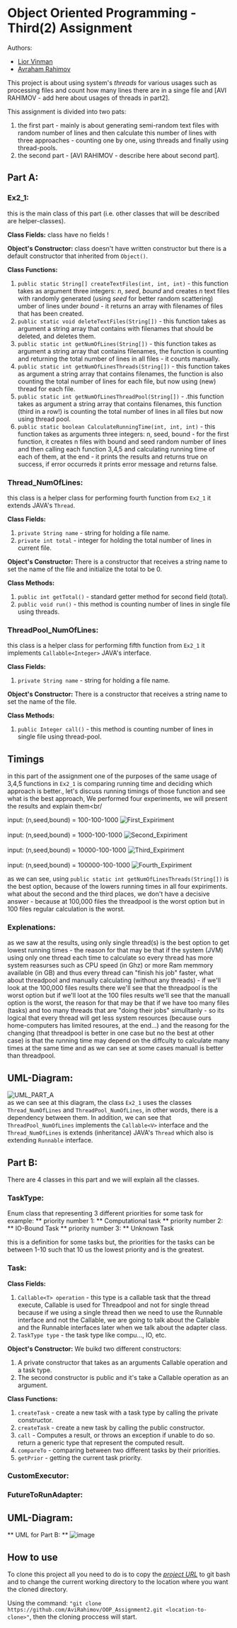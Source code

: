 # Object Oriented Programming - Third(2) Assignment

Authors:
* [Lior Vinman](https://github.com/liorvi35 "Lior Vinman")
* [Avraham Rahimov](https://github.com/AviRahimov "Avraham Rahimov")

This project is about using system's _threads_ for various usages such as processing files and count how many lines there are in a singe file and [AVI RAHIMOV - add here about usages of threads in part2].


This assignment is divided into two pats:
1) the first part - mainly is about generating semi-random text files with random number of lines and then calculate this number of lines with three approaches - counting one by one, using threads and finally using thread-pools. 
2) the second part - [AVI RAHIMOV - describe here about second part].

## Part A:

### Ex2_1:
this is the main class of this part (i.e. other classes that will be described are helper-classes).

**Class Fields:**
class have no fields !

**Object's Constructor:**
class doesn't have written constructor but there is a default constructor that inherited from `Object()`.

**Class Functions:**

1) `public static String[] createTextFiles(int, int, int)` - this function takes as argument three integers: _n_, _seed_, _bound_ and creates _n_ text files with randomly generated (using _seed_ for better random scattering) umber of lines under _bound_ - it returns an array with filenames of files that has been created.
2) `public static void deleteTextFiles(String[])` - this function takes as argument a string array that contains with filenames that should be deleted, and deletes them.
3) `public static int getNumOfLines(String[])` - this function takes as argument a string array that contains filenames, the function is counting and returning the total number of lines in all files - it counts manually.
4) `public static int getNumOfLinesThreads(String[])` - this function takes as argument a string array that contains filenames, the function is also counting the total number of lines for each file, but now using (new) thread for each file.
5) `public static int getNumOfLinesThreadPool(String[])` - .this function takes as argument a string array that contains filenames, this function (third in a row!) is counting the total number of lines in all files but now using thread pool.
6) `public static boolean CalculateRunningTime(int, int, int)` - this function takes as arguments three integers: n, seed, bound - for the first function, it creates n files with bound and seed random number of lines and then calling each function 3,4,5 and calculating running time of each of them, at the end - it prints the results and returns true on success, if error occurreds it prints error message and returns false.

### Thread_NumOfLines:
this class is a helper class for performing fourth function from `Ex2_1` it extends JAVA's `Thread`.

**Class Fields:**

1) `private String name` - string for holding a file name.
2) `private int total` - integer for holding the total number of lines in current file.

**Object's Constructor:**
There is a constructor that receives a string name to set the name of the file and initialize the total to be 0.

**Class Methods:**

1) `public int getTotal()` - standard getter method for second field (total). 
2) `public void run()` - this method is counting number of lines in single file using threads.

### ThreadPool_NumOfLines:
this class is a helper class for performing fifth function from `Ex2_1` it implements `Callabble<Integer>` JAVA's interface.

**Class Fields:**

1) `private String name` - string for holding a file name.

**Object's Constructor:**
There is a constructor that receives a string name to set the name of the file.

**Class Methods:**

1) `public Integer call()` - this method is counting number of lines in single file using thread-pool.

## Timings
in this part of the assignment one of the purposes of the same usage of 3,4,5 functions in `Ex2_1` is comparing running time and deciding which approach is better., 
let's discuss running timings of those function and see what is the best approach, We performed four experiments, we will present the results and explain them<br/<br/>

input: (n,seed,bound) = 100-100-1000
![First_Expiriment](https://github.com/AviRahimov/OOP_Assignment3/blob/master/EX2/pictures/100-100-1000.jpg)<br/><br/>
input: (n,seed,bound) = 1000-100-1000
![Second_Expiriment](https://github.com/AviRahimov/OOP_Assignment3/blob/master/EX2/pictures/1000-100-1000.jpg)<br/><br/>
input: (n,seed,bound) = 10000-100-1000
![Third_Expiriment](https://github.com/AviRahimov/OOP_Assignment3/blob/master/EX2/pictures/10000-100-1000.jpg)<br/><br/>
input: (n,seed,bound) = 100000-100-1000
![Fourth_Expiriment](https://github.com/AviRahimov/OOP_Assignment3/blob/master/EX2/pictures/100000-100-1000.jpg)<br/>

as we can see, using `public static int getNumOfLinesThreads(String[])` is the best option, because of the lowers running times in all four expiriments. what about the second and the third places, we don't have a decisive answer - because at 100,000 files the threadpool is the worst option but in 100 files regular calculation is the worst.

### Explenations:
as we saw at the results, using only single thread(s) is the best option to get lowest running times - the reason for that may be that if the system (JVM) using only one thread each time to calculate so every thread has more system reasurses such as CPU speed (in Ghz) or more Ram memmory available (in GB) and thus every thread can "finish his job" faster, what about threadpool and manually calculating (without any threads) - if we'll look at the 100,000 files results there we'll see that the threadpool is the worst option but if we'll loot at the 100 files results we'll see that the manuall option is the worst, the reason for that may be that if we have too many files (tasks) and too many threads that are "doing their jobs" simulltanly - so its logical that every thread will get less system resources (because ours home-computers has limited resoures, at the end...) and the reasong for the changing (that threadpool is better in one case but no the best at other case) is that the running time may depend on the diffculty to calculate many times at the same time and as we can see at some cases manuall is better than threadpool.  

## UML-Diagram:
![UML_PART_A](https://github.com/AviRahimov/OOP_Assignment3/blob/master/EX2/pictures/UML_PartA.png)
<br/>
as we can see at this diagram, the class `Ex2_1` uses the classes `Thread_NumOfLines` and `ThreadPool_NumOfLines`, in other words, there is a dependency between them. In addition, we can see that `ThreadPool_NumOfLines` implements the `Callable<V>` interface and the `Thread_NumOfLines` is extends (inheritance) JAVA's `Thread` which also is extending `Runnable` interface.

## Part B:

There are 4 classes in this part and we will explain all the classes.

### TaskType:
Enum class that representing 3 different priorities for some task for example:
** priority number 1: ** Computational task
** priority number 2: ** IO-Bound Task
** priority number 3: ** Unknown Task

this is a definition for some tasks but, the priorities for the tasks can be between 1-10 such that 10 us the lowest priority and is the greatest.

### Task:
**Class Fields:**
1) `Callable<T> operation` - this type is a callable task that the thread execute, Callable is used for Threadpool and not for single thread because if we using a single thread then we need to use the Runnable interface and not the Callable, we are going to talk about the Callable and the Runnable interfaces later when we talk about the adapter class.
2) `TaskType type` - the task type like compu..., IO, etc.

**Object's Constructor:**
We buikd two different constructors:
1) A private constructor that takes as an arguments Callable operation and a task type.
2) The second constructor is public and it's take a Callable operation as an argument.

**Class Functions:**
1) `createTask` - create a new task with a task type by calling the private constructor.
2) `createTask` - create a new task by calling the public constructor.
3) `call` - Computes a result, or throws an exception if unable to do so. return a generic type that represent the computed result.
4) `compareTo` - comparing between two different tasks by their priorities.
5) `getPrior` - getting the current task priority.

### CustomExecutor:

### FutureToRunAdapter:

## UML-Diagram:
** UML for Part B: **
![image](https://user-images.githubusercontent.com/98770917/211952123-c4a876db-3377-402f-95fa-3526a121d7ca.png)


## How to use
To clone this project all you need to do is to copy the [_project URL_](https://github.com/AviRahimov/OOP_Assignment2.git) to git bash and to change the current working directory to the location where you want the cloned directory.

Using the command: `"git clone https://github.com/AviRahimov/OOP_Assignment2.git <location-to-clone>"`, then the cloning proccess will start.
